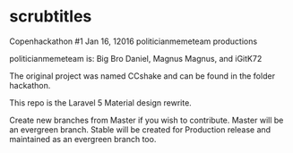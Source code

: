 # scrubtitles
Copenhackathon #1 Jan 16, 12016 politicianmemeteam productions

politicianmemeteam is:  Big Bro Daniel, Magnus Magnus, and iGitK72

The original project was named CCshake and can be found in the folder hackathon.

This repo is the Laravel 5 Material design rewrite.

Create new branches from Master if you wish to contribute.  Master will be an evergreen branch.
Stable will be created for Production release and maintained as an evergreen branch too.
